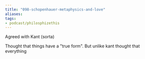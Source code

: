 ```yaml
---
title: "098-schopenhauer-metaphysics-and-love"
aliases: 
tags: 
- podcast/philosphizethis
---
```


Agreed with Kant (sorta)

Thought that things have a "true form". But unlike kant thought that everything
